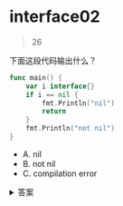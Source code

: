 # interface02

> 26

下面这段代码输出什么？

```go
func main() {
    var i interface{}
    if i == nil {
        fmt.Println("nil")
        return
    }
    fmt.Println("not nil")
}
```

- A. nil
- B. not nil
- C. compilation error

<details>
  <summary>答案</summary>
  **答：A**

  **解析：**
  当且仅当接口的动态值和动态类型都为 nil 时，接口类型值才为 nil
</details>
